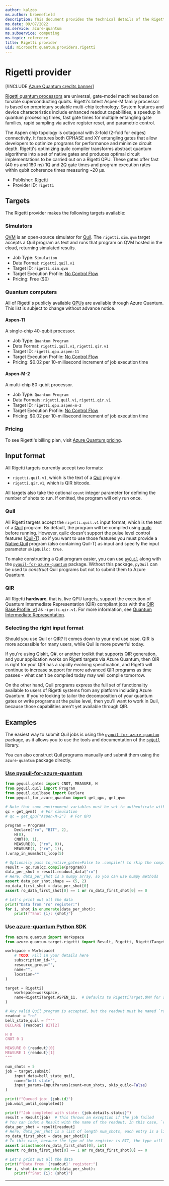 ```yaml
---
author: kalzoo
ms.author: brbenefield
description: This document provides the technical details of the Rigetti provider
ms.date: 09/07/2022
ms.service: azure-quantum
ms.subservice: computing
ms.topic: reference
title: Rigetti provider
uid: microsoft.quantum.providers.rigetti
---
```


# Rigetti provider

[!INCLUDE [Azure Quantum credits banner](includes/azure-quantum-credits.md)]

[Rigetti quantum processors](https://qcs.rigetti.com/qpus) are universal, gate-model machines based on tunable superconducting qubits. Rigetti's latest Aspen-M family processor is based on proprietary scalable multi-chip technology. System features and device characteristics include enhanced readout capabilities, a speedup in quantum processing times, fast gate times for multiple entangling gate families, rapid sampling via active register reset, and parametric control.

The Aspen chip topology is octagonal with 3-fold (2-fold for edges) connectivity. It features both CPHASE and XY entangling gates that allow developers to optimize programs for performance and minimize circuit depth. Rigetti's optimizing quilc compiler transforms abstract quantum algorithms into a set of native gates and produces optimal circuit implementations to be carried out on a Rigetti QPU. These gates offer fast (40 ns and 180 ns) 1Q and 2Q gate times and program execution rates within qubit coherence times measuring ~20 µs.

- Publisher: [Rigetti](https://rigetti.com)
- Provider ID: `rigetti`

## Targets

The Rigetti provider makes the following targets available:

### Simulators

[QVM] is an open-source simulator for [Quil]. The `rigetti.sim.qvm` target accepts a Quil program as text and runs that program on QVM hosted in the cloud, returning simulated results.

- Job Type: `Simulation`
- Data Format: `rigetti.quil.v1`
- Target ID: `rigetti.sim.qvm`
- Target Execution Profile: [No Control Flow](xref:microsoft.quantum.target-profiles#create-and-run-applications-for-no-control-flow-profile-targets)
- Pricing: Free ($0)

### Quantum computers

All of Rigetti's publicly available [QPUs](https://qcs.rigetti.com/qpus) are available through Azure Quantum. This list is subject to change without advance notice.

#### Aspen-11

A single-chip 40-qubit processor.

- Job Type: `Quantum Program`
- Data Format: `rigetti.quil.v1`, `rigetti.qir.v1`
- Target ID: `rigetti.qpu.aspen-11`
- Target Execution Profile: [No Control Flow](xref:microsoft.quantum.target-profiles#create-and-run-applications-for-no-control-flow-profile-targets)
- Pricing: $0.02 per 10-millisecond increment of job execution time

#### Aspen-M-2

A multi-chip 80-qubit processor.

- Job Type: `Quantum Program`
- Data Formats: `rigetti.quil.v1`, `rigetti.qir.v1`
- Target ID: `rigetti.qpu.aspen-m-2`
- Target Execution Profile: [No Control Flow](xref:microsoft.quantum.target-profiles#create-and-run-applications-for-no-control-flow-profile-targets)
- Pricing: $0.02 per 10-millisecond increment of job execution time

### Pricing

To see Rigetti's billing plan, visit [Azure Quantum pricing](xref:microsoft.quantum.providers-pricing#rigetti).

## Input format

All Rigetti targets currently accept two formats:

* `rigetti.quil.v1`, which is the text of a [Quil] program. 
* `rigetti.qir.v1`, which is QIR bitcode.
 
All targets also take the optional `count` integer parameter for defining the number of shots to run. If omitted, the program will only run once.

### Quil

All Rigetti targets accept the `rigetti.quil.v1` input format, which is the text of a [Quil] program. By default, the program will be compiled using [quilc] before running. However, quilc doesn't support the pulse level control features ([Quil-T]), so if you want to use those features you must provide a [Native Quil] program (also containing Quil-T) as input and specify the input parameter `skipQuilc: true`.

To make constructing a Quil program easier, you can use [`pyQuil`] along with the [`pyquil-for-azure-quantum`] package. Without this package, `pyQuil` can be used to _construct_ Quil programs but not to submit them to Azure Quantum.

### QIR

All Rigetti **hardware**, that is, live QPU targets, support the execution of Quantum Intermediate Representation (QIR) compliant jobs with the [QIR Base Profile, v1](https://github.com/qir-alliance/qir-spec) as `rigetti.qir.v1`. For more information, see [Quantum Intermediate Representation](xref:microsoft.quantum.concepts.qir).

### Selecting the right input format

Should you use Quil or QIR? It comes down to your end use case. QIR is more accessible for many users, while Quil is more powerful today.

If you're using Qiskit, Q#, or another toolkit that supports QIR generation, and your application works on Rigetti targets via Azure Quantum, then QIR is right for you! QIR has a rapidly evolving specification, and Rigetti will continue to increase support for more advanced QIR programs as time passes - what can't be compiled today may well compile tomorrow.

On the other hand, Quil programs express the full set of functionality available to users of Rigetti systems from any platform including Azure Quantum. If you're looking to tailor the decomposition of your quantum gates or write programs at the pulse level, then you'll want to work in Quil, because those capabilities aren't yet available through QIR.

## Examples

The easiest way to submit Quil jobs is using the [`pyquil-for-azure-quantum`] package, as it allows you to use the tools and documentation of the [`pyQuil`] library.

You can also construct Quil programs manually and submit them using the `azure-quantum` package directly.

### [Use pyquil-for-azure-quantum](#tab/tabid-pyquil)
```python
from pyquil.gates import CNOT, MEASURE, H
from pyquil.quil import Program
from pyquil.quilbase import Declare
from pyquil_for_azure_quantum import get_qpu, get_qvm

# Note that some environment variables must be set to authenticate with Azure Quantum
qc = get_qvm()  # For simulation
# qc = get_qpu("Aspen-M-2")  # For QPU

program = Program(
    Declare("ro", "BIT", 2),
    H(0),
    CNOT(0, 1),
    MEASURE(0, ("ro", 0)),
    MEASURE(1, ("ro", 1)),
).wrap_in_numshots_loop(5)

# Optionally pass to_native_gates=False to .compile() to skip the compilation stage
result = qc.run(qc.compile(program))
data_per_shot = result.readout_data["ro"]
# Here, data_per_shot is a numpy array, so you can use numpy methods
assert data_per_shot.shape == (5, 2)
ro_data_first_shot = data_per_shot[0]
assert ro_data_first_shot[0] == 1 or ro_data_first_shot[0] == 0

# Let's print out all the data
print("Data from 'ro' register:")
for i, shot in enumerate(data_per_shot):
    print(f"Shot {i}: {shot}")
```

### [Use azure-quantum Python SDK](#tab/tabid-azquantum) 


```python
from azure.quantum import Workspace
from azure.quantum.target.rigetti import Result, Rigetti, RigettiTarget, InputParams

workspace = Workspace(
    # TODO: Fill in your details here
    subscription_id="",
    resource_group="",
    name="",
    location=""
)

target = Rigetti(
    workspace=workspace,
    name=RigettiTarget.ASPEN_11,  # Defaults to RigettiTarget.QVM for simulation
)

# Any valid Quil program is accepted, but the readout must be named `ro`
readout = "ro"
bell_state_quil = f"""
DECLARE {readout} BIT[2]

H 0
CNOT 0 1

MEASURE 0 {readout}[0]
MEASURE 1 {readout}[1]
"""

num_shots = 5
job = target.submit(
    input_data=bell_state_quil, 
    name="bell state", 
    input_params=InputParams(count=num_shots, skip_quilc=False)
)

print(f"Queued job: {job.id}")
job.wait_until_completed()

print(f"Job completed with state: {job.details.status}")
result = Result(job)  # This throws an exception if the job failed
# You can index a Result with the name of the readout. In this case, `ro`
data_per_shot = result[readout]
# Here, data_per_shot is a list of length num_shots, each entry is a list containing the data for the register for that shot
ro_data_first_shot = data_per_shot[0]
# In this case, because the type of the register is BIT, the type will be integer and the value either 0 or 1
assert isinstance(ro_data_first_shot[0], int)
assert ro_data_first_shot[0] == 1 or ro_data_first_shot[0] == 0

# Let's print out all the data
print(f"Data from '{readout}' register:")
for i, shot in enumerate(data_per_shot):
    print(f"Shot {i}: {shot}")
```
***

[Quil]: https://github.com/quil-lang/quil
[QVM]: https://github.com/quil-lang/qvm
[quilc]: https://github.com/quil-lang/quilc
[`pyQuil`]: https://pyquil-docs.rigetti.com/en/stable/ 
[Quil-T]: https://pyquil-docs.rigetti.com/en/latest/quilt.html
[Native Quil]: https://pyquil-docs.rigetti.com/en/latest/compiler.html#legal-compiler-input
[`pyquil-for-azure-quantum`]: https://pypi.org/project/pyquil-for-azure-quantum/